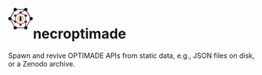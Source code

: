 <img width="10%" align="left" src="docs/static/necroptimade_logo_180x180.svg">

# necroptimade

Spawn and revive OPTIMADE APIs from static data, e.g., JSON files on disk, or a Zenodo archive.
